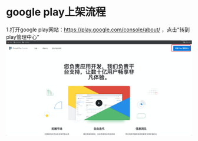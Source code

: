 google play上架流程
==========
1.打开google play网站：https://play.google.com/console/about/   ，点击“转到play管理中心”
![](images/image_1.png)